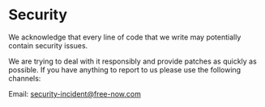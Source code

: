 # Security

We acknowledge that every line of code that we write may potentially contain security issues.

We are trying to deal with it responsibly and provide patches as quickly as possible. If you have anything to report to us please use the following channels:

Email: security-incident@free-now.com
